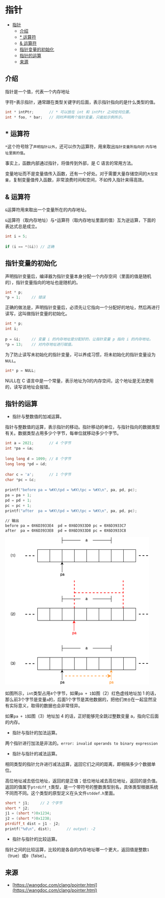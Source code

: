 # 指针
- [指针](#%E6%8C%87%E9%92%88)
    - [介绍](#%E4%BB%8B%E7%BB%8D)
    - [* 运算符](#-%E8%BF%90%E7%AE%97%E7%AC%A6)
    - [& 运算符](#-%E8%BF%90%E7%AE%97%E7%AC%A6)
    - [指针变量的初始化](#%E6%8C%87%E9%92%88%E5%8F%98%E9%87%8F%E7%9A%84%E5%88%9D%E5%A7%8B%E5%8C%96)
    - [指针的运算](#%E6%8C%87%E9%92%88%E7%9A%84%E8%BF%90%E7%AE%97)
    - [来源](#%E6%9D%A5%E6%BA%90)

## 介绍
指针是一个值，代表一个内存地址

字符`*`表示指针，通常跟在类型关键字的后面，表示指针指向的是什么类型的值。
```c
int * intPtr;       // * 可以放在 int 和 intPtr 之间任何位置。
int * foo, * bar;   // 同时声明两个指针变量，只能如示例所示。
```

## * 运算符
`*`这个符号除了`声明指针以外`，还可以作为运算符，用来取出`指针变量所指向的` `内存地址里面的值`。

事实上，函数内部通过指针，将值传到外部，是 C 语言的常用方法。

变量地址而不是变量值传入函数，还有一个好处。对于需要大量存储空间的`大型变量`，复制变量值传入函数，非常浪费时间和空间，不如传入指针来得高效。

## & 运算符
`&`运算符用来取出一个变量所在的内存地址。

`&`运算符（取内存地址）与`*`运算符（取内存地址里面的值）互为逆运算，下面的表达式总是成立。
```c
int i = 5;

if (i == *(&i)) // 正确
```
## 指针变量的初始化
声明指针变量后，编译器为指针变量本身分配一个内存空间（里面的值是随机的），指针变量指向的地址也是随机的。
```c
int * p;
*p = 1;     // 错误
```
正确的做法是，声明指针变量后，必须先让它指向一个分配好的地址，然后再进行读写，这叫做指针变量的初始化。
```c
int * p;
int i;

p = &i;     // 变量 i 的内存地址是分配好的，让指针变量 p 指向 i 的内存地址。
*p = 13;    // 对内存地址进行赋值。
```

为了防止读写未初始化的指针变量，可以养成习惯，将未初始化的指针变量设为`NULL`。
```c
int* p = NULL;
```
NULL在 C 语言中是一个常量，表示地址为0的内存空间，这个地址是无法使用的，读写该地址会报错。

## 指针的运算
* 指针与整数值的加减运算。

指针与整数值的运算，表示指针的移动。指针移动的单位，与指针指向的数据类型有关。数据类型占用多少个字节，每单位就移动多少个字节。
```c
int a = 2021;       // 4 个字节
int *pa = &a;

long long d = 1099; // 8 个字节
long long *pd = &d;

char c = 'a';       // 1 个字节
char *pc = &c;

printf("before pa = %#X\tpd = %#X\tpc = %#X\n", pa, pd, pc);
pa = pa + 1;
pd = pd + 1;
pc = pc + 1;
printf("after  pa = %#X\tpd = %#X\tpc = %#X\n", pa, pd, pc);
```
```text
// 输出
before pa = 0X6D3933E4	pd = 0X6D3933D0	pc = 0X6D3933C7
after  pa = 0X6D3933E8	pd = 0X6D3933D8	pc = 0X6D3933C8
```
![指针变量加减运算的结果跟数据类型的长度有关](https://github.com/frank-dc/drawpics/blob/main/addition_and_subtraction_of_pointer_and_integers.png?raw=true)

如图所示，`int`类型占用`4`个字节，如果`pa + 1`如图（2）红色虚线地址加 1 的话，那么前3个字节是变量`a`的，后面1个字节是其他数据的，把他们`搅合`在一起显然没有实际意义，取得的数据也会非常怪异。

如果`pa + 1`如图（3）地址加 4 的话，正好能够完全跳过整数变量 a，指向它后面的内存。

* 指针与指针的加法运算。

两个指针进行加法是非法的。`error: invalid operands to binary expression`
* 指针与指针的减法运算。

相同类型的指针允许进行减法运算，返回它们之间的距离，即相隔多少个数据单位。

高位地址减去低位地址，返回的是正值；低位地址减去高位地址，返回的是负值。返回的值属于`ptrdiff_t`类型，是一个带符号的整数类型别名，具体类型根据系统不同而不同。这个类型的原型定义在头文件`stddef.h`里面。
```c
short * j1;     // 2 个字节
short * j2;
j1 = (short *)0x1234;
j2 = (short *)0x1238;
ptrdiff_t dist = j1 - j2;
printf("%d\n", dist);       // output: -2
```
* 指针与指针的比较运算。
  
指针之间的比较运算，比较的是各自的内存地址哪一个更大，返回值是整数`1`（true）或`0`（false）。

## 来源
* [https://wangdoc.com/clang/pointer.html](https://wangdoc.com/clang/pointer.html)